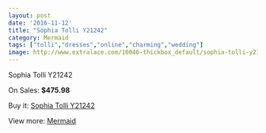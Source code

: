 ```yaml
---
layout: post
date: '2016-11-12'
title: "Sophia Tolli Y21242"
category: Mermaid
tags: ["tolli","dresses","online","charming","wedding"]
image: http://www.extralace.com/10046-thickbox_default/sophia-tolli-y21242.jpg
---
```

Sophia Tolli Y21242

On Sales: **$475.98**
<a href="https://www.extralace.com/mermaid/4742-sophia-tolli-y21242.html"><amp-img layout="responsive" width="600" height="600" src="//www.extralace.com/10046-thickbox_default/sophia-tolli-y21242.jpg" alt="Sophia Tolli Y21242 0" /></a>
<a href="https://www.extralace.com/mermaid/4742-sophia-tolli-y21242.html"><amp-img layout="responsive" width="600" height="600" src="//www.extralace.com/10047-thickbox_default/sophia-tolli-y21242.jpg" alt="Sophia Tolli Y21242 1" /></a>

Buy it: [Sophia Tolli Y21242](https://www.extralace.com/mermaid/4742-sophia-tolli-y21242.html "Sophia Tolli Y21242")

View more: [Mermaid](https://www.extralace.com/5-mermaid "Mermaid")